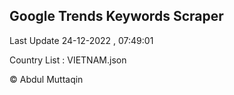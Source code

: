 

## Google Trends Keywords Scraper 
 
Last Update 24-12-2022 , 07:49:01

Country List :
VIETNAM.json



© Abdul Muttaqin 
